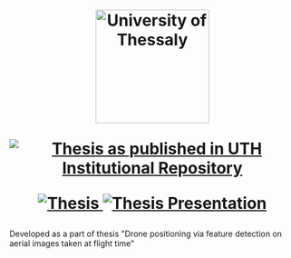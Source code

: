 <h1 align="center">
  <a href="https://www.uth.gr/" title="University of Thessaly">
    <img alt="University of Thessaly" src="https://www.uth.gr/sites/default/files/contents/logos/UTH-logo-english.png" width="200px" height="200px" />
  </a>
  <br />
  <p align="center">
   <a href="https://ir.lib.uth.gr/xmlui/handle/11615/57704">
    <img alt="Thesis as published in UTH Institutional Repository" src="https://img.shields.io/badge/Thesis- as published in Institutional Repository-red.svg" />
  </a>

</p>
  <p align="center">
   <a href="">
    <img alt="Thesis" src="https://img.shields.io/badge/Thesis-PDF-white.svg" />
  </a>
  <a href="https://github.com/AxilleasGalanis/Drone-positioning-via-feature-detection-on-aerial-images-taken-at-flight-time/blob/main/Thesis_Presentation.pptx">
    <img alt="Thesis Presentation" src="https://img.shields.io/badge/Thesis_Presentation-PDF-lightgrey.svg" />
  </a>
</p>
</h1>
Developed as a part of thesis "Drone positioning via feature detection on aerial images taken at flight time"

